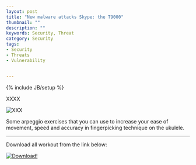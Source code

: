 ```yaml
---
layout: post
title: "New malware attacks Skype: the T9000"
thumbnail: ""
description: ""
keywords: Security, Threat
category: Security
tags: 
- Security
- Threats
- Vulnerability


---
```

{% include JB/setup %}

XXXX

![XXX](/xxx)


Some arpeggio exercises that you can use to increase your ease of movement, speed and accuracy in fingerpicking technique on the ukulele.

<hr/>


Download all workout from the link below:

[![Download!](http://www.andreafortuna.org/images/Download-PDF-Button.png)](http://www.andreafortuna.org/ukulele/files/Pentatonic_Scales.pdf)
